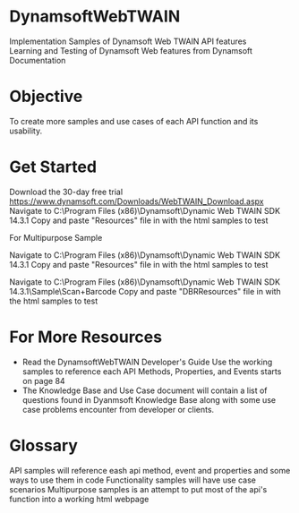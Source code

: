 # DynamsoftWebTWAIN
Implementation Samples of Dynamsoft Web TWAIN API features  
Learning and Testing of Dynamsoft Web features from Dynamsoft Documentation  

# Objective
To create more samples and use cases of each API function and its usability.

# Get Started
Download the 30-day free trial
https://www.dynamsoft.com/Downloads/WebTWAIN_Download.aspx
Navigate to C:\Program Files (x86)\Dynamsoft\Dynamic Web TWAIN SDK 14.3.1
Copy and paste "Resources" file in with the html samples to test

For Multipurpose Sample

Navigate to C:\Program Files (x86)\Dynamsoft\Dynamic Web TWAIN SDK 14.3.1
Copy and paste "Resources" file in with the html samples to test

Navigate to C:\Program Files (x86)\Dynamsoft\Dynamic Web TWAIN SDK 14.3.1\Sample\Scan+Barcode
Copy and paste "DBRResources" file in with the html samples to test

# For More Resources
- Read the DynamsoftWebTWAIN Developer's Guide 
  Use the working samples to reference each API Methods, Properties, and Events starts on page 84
- The Knowledge Base and Use Case document will contain a list of questions found in Dyanmsoft Knowledge Base along with some use case problems encounter from developer or clients.

# Glossary
API samples will reference eash api method, event and properties and some ways to use them in code
Functionality samples will have use case scenarios
Multipurpose samples is an attempt to put most of the api's function into a working html webpage
